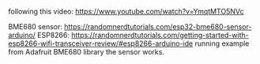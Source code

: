 following this video:
https://www.youtube.com/watch?v=YmqtMTO5NVc

BME680 sensor: https://randomnerdtutorials.com/esp32-bme680-sensor-arduino/
ESP8266: https://randomnerdtutorials.com/getting-started-with-esp8266-wifi-transceiver-review/#esp8266-arduino-ide
 running example from Adafruit BME680 library the sensor works. 

 